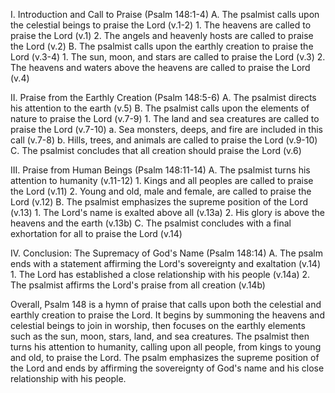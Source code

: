 I. Introduction and Call to Praise (Psalm 148:1-4)
    A. The psalmist calls upon the celestial beings to praise the Lord (v.1-2)
        1. The heavens are called to praise the Lord (v.1)
        2. The angels and heavenly hosts are called to praise the Lord (v.2)
    B. The psalmist calls upon the earthly creation to praise the Lord (v.3-4)
        1. The sun, moon, and stars are called to praise the Lord (v.3)
        2. The heavens and waters above the heavens are called to praise the Lord (v.4)

II. Praise from the Earthly Creation (Psalm 148:5-6)
    A. The psalmist directs his attention to the earth (v.5)
    B. The psalmist calls upon the elements of nature to praise the Lord (v.7-9)
        1. The land and sea creatures are called to praise the Lord (v.7-10)
            a. Sea monsters, deeps, and fire are included in this call (v.7-8)
            b. Hills, trees, and animals are called to praise the Lord (v.9-10)
    C. The psalmist concludes that all creation should praise the Lord (v.6)

III. Praise from Human Beings (Psalm 148:11-14)
    A. The psalmist turns his attention to humanity (v.11-12)
        1. Kings and all peoples are called to praise the Lord (v.11)
        2. Young and old, male and female, are called to praise the Lord (v.12)
    B. The psalmist emphasizes the supreme position of the Lord (v.13)
        1. The Lord's name is exalted above all (v.13a)
        2. His glory is above the heavens and the earth (v.13b)
    C. The psalmist concludes with a final exhortation for all to praise the Lord (v.14)

IV. Conclusion: The Supremacy of God's Name (Psalm 148:14)
    A. The psalm ends with a statement affirming the Lord's sovereignty and exaltation (v.14)
        1. The Lord has established a close relationship with his people (v.14a)
        2. The psalmist affirms the Lord's praise from all creation (v.14b)
    
Overall, Psalm 148 is a hymn of praise that calls upon both the celestial and earthly creation to praise the Lord. It begins by summoning the heavens and celestial beings to join in worship, then focuses on the earthly elements such as the sun, moon, stars, land, and sea creatures. The psalmist then turns his attention to humanity, calling upon all people, from kings to young and old, to praise the Lord. The psalm emphasizes the supreme position of the Lord and ends by affirming the sovereignty of God's name and his close relationship with his people.